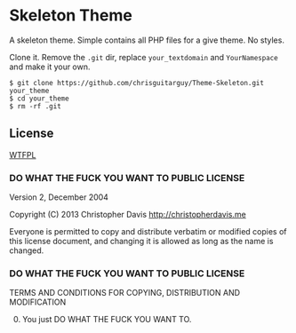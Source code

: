 # Skeleton Theme

A skeleton theme. Simple contains all PHP files for a give theme. No styles.

Clone it. Remove the `.git` dir, replace `your_textdomain` and `YourNamespace`
and make it your own.

    $ git clone https://github.com/chrisguitarguy/Theme-Skeleton.git your_theme
    $ cd your_theme
    $ rm -rf .git

## License

[WTFPL](http://www.wtfpl.net/)

### DO WHAT THE FUCK YOU WANT TO PUBLIC LICENSE 

Version 2, December 2004 

Copyright (C) 2013 Christopher Davis <http://christopherdavis.me>

Everyone is permitted to copy and distribute verbatim or modified 
copies of this license document, and changing it is allowed as long 
as the name is changed. 

### DO WHAT THE FUCK YOU WANT TO PUBLIC LICENSE 

TERMS AND CONDITIONS FOR COPYING, DISTRIBUTION AND MODIFICATION 

0. You just DO WHAT THE FUCK YOU WANT TO.
